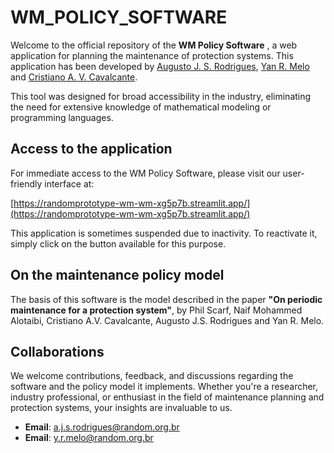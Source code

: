 # WM_POLICY_SOFTWARE

Welcome to the official repository of the **WM Policy Software** , a web application for planning the maintenance of protection systems. This application has been developed by [Augusto J. S. Rodrigues](https://orcid.org/0000-0002-7042-9270), [Yan R. Melo](https://orcid.org/0000-0001-6487-8742) and [Cristiano A. V. Cavalcante](https://orcid.org/0000-0003-1466-656X).

This tool was designed for broad accessibility in the industry, eliminating the need for extensive knowledge of mathematical modeling or programming languages.

## Access to the application

For immediate access to the WM Policy Software, please visit our user-friendly interface at:

[https://randomprototype-wm-wm-xg5p7b.streamlit.app/](https://randomprototype-wm-wm-xg5p7b.streamlit.app/)

This application is sometimes suspended due to inactivity. To reactivate it, simply click on the button available for this purpose.

## On the maintenance policy model

The basis of this software is the model described in the paper **"On periodic maintenance for a protection system"**, by Phil Scarf, Naif Mohammed Alotaibi, Cristiano A.V. Cavalcante, Augusto J.S. Rodrigues and Yan R. Melo.

## Collaborations

We welcome contributions, feedback, and discussions regarding the software and the policy model it implements. Whether you're a researcher, industry professional, or enthusiast in the field of maintenance planning and protection systems, your insights are invaluable to us.

- **Email**: a.j.s.rodrigues@random.org.br
- **Email**: y.r.melo@random.org.br
